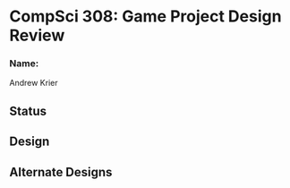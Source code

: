 # CompSci 308: Game Project Design Review

### Name: 
Andrew Krier

## Status



## Design



## Alternate Designs



